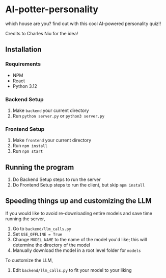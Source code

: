 # AI-potter-personality
which house are you? find out with this cool AI-powered personality quiz!!

Credits to Charles Niu for the idea!

## Installation

### Requirements
- NPM
- React
- Python 3.12

### Backend Setup
1. Make `backend` your current directory
2. Run `python server.py` or `python3 server.py`

### Frontend Setup
1. Make `frontend` your current directory
2. Run `npm install`
3. Run `npm start`

## Running the program
1. Do Backend Setup steps to run the server
2. Do Frontend Setup steps to run the client, but skip `npm install`

## Speeding things up and customizing the LLM
If you would like to avoid re-downloading entire models and save time running the server,
1. Go to `backend/llm_calls.py`
2. Set `USE_OFFLINE = True`
3. Change `MODEL_NAME` to the name of the model you'd like; this will determine the directory of the model
4. Manually download the model in a root level folder for `models`

To customize the LLM,
1. Edit `backend/llm_calls.py` to fit your model to your liking
